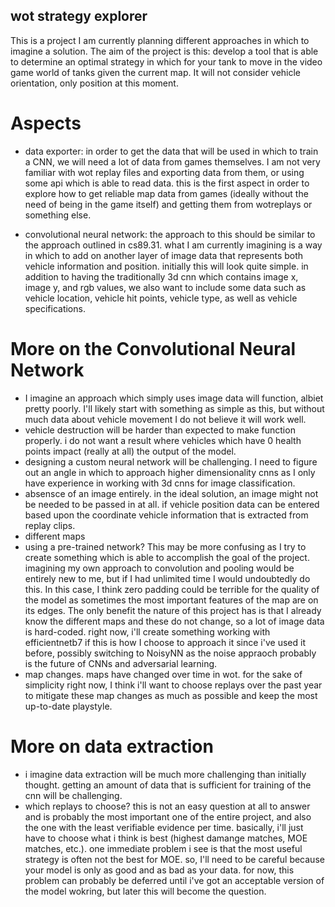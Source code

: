 ## wot strategy explorer

This is a project I am currently planning different approaches in which to imagine a solution. The aim of the project is this: develop a tool that is able to determine an optimal strategy in which for your tank to move in the video game world of tanks given the current map. It will not consider vehicle orientation, only position at this moment. 

# Aspects
 - data exporter: in order to get the data that will be used in which to train a CNN, we will need a lot of data from games themselves. I am not very familiar with wot replay files and exporting data from them, or using some api which is able to read data. this is the first aspect in order to explore how to get reliable map data from games (ideally without the need of being in the game itself) and getting them from wotreplays or something else.

 - convolutional neural network: the approach to this should be similar to the approach outlined in cs89.31. what I am currently imagining is a way in which to add on another layer of image data that represents both vehicle information and position. initially this will look quite simple. in addition to having the traditionally 3d cnn which contains image x, image y, and rgb values, we also want to include some data such as vehicle location, vehicle hit points, vehicle type, as well as vehicle specifications. 

# More on the Convolutional Neural Network

 - I imagine an approach which simply uses image data will function, albiet pretty poorly. I'll likely start with something as simple as this, but without much data about vehicle movement I do not believe it will work well.
 - vehicle destruction will be harder than expected to make function properly. i do not want a result where vehicles which have 0 health points impact (really at all) the output of the model.
 - designing a custom neural network will be challenging. I need to figure out an angle in which to approach higher dimensionality cnns as I only have experience in working with 3d cnns for image classification. 
 - absensce of an image entirely. in the ideal solution, an image might not be needed to be passed in at all. if vehicle position data can be entered based upon the coordinate vehicle information that is extracted from replay clips.
 - different maps
 - using a pre-trained network? This may be more confusing as I try to create something which is able to accomplish the goal of the project. imagining my own approach to convolution and pooling would be entirely new to me, but if I had unlimited time I would undoubtedly do this. In this case, I think zero padding could be terrible for the quality of the model as sometimes the most important features of the map are on its edges. The only benefit the nature of this project has is that I already know the different maps and these do not change, so a lot of image data is hard-coded. right now, i'll create something working with efficientnetb7 if this is how I choose to approach it since i've used it before, possibly switching to NoisyNN as the noise appraoch probably is the future of CNNs and adversarial learning.  
 - map changes. maps have changed over time in wot. for the sake of simplicity right now, I think i'll want to choose replays over the past year to mitigate these map changes as much as possible and keep the most up-to-date playstyle. 

# More on data extraction
 - i imagine data extraction will be much more challenging than initially thought. getting an amount of data that is sufficient for training of the cnn will be challenging.  
 - which replays to choose? this is not an easy question at all to answer and is probably the most important one of the entire project, and also the one with the least verifiable evidence per time. basically, i'll just have to choose what i think is best (highest damange matches, MOE matches, etc.). one immediate problem i see is that the most useful strategy is often not the best for MOE. so, I'll need to be careful because your model is only as good and as bad as your data. for now, this problem can probably be deferred until i've got an acceptable version of the model wokring, but later this will become the question. 
